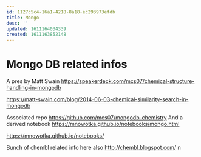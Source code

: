 ```yaml
---
id: 1127c5c4-16a1-4218-8a18-ec293973efdb
title: Mongo
desc: ''
updated: 1611164034339
created: 1611163852148
---
```


# Mongo DB related infos

A pres by Matt Swain
https://speakerdeck.com/mcs07/chemical-structure-handling-in-mongodb

https://matt-swain.com/blog/2014-06-03-chemical-similarity-search-in-mongodb

Associated repo https://github.com/mcs07/mongodb-chemistry
And a derived notebook https://mnowotka.github.io/notebooks/mongo.html

https://mnowotka.github.io/notebooks/

Bunch of chembl related info here also
http://chembl.blogspot.com/ n